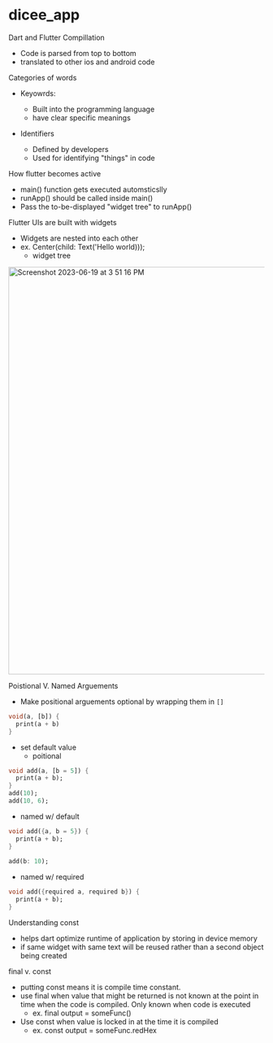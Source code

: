 # dicee_app


Dart and Flutter Compillation
- Code is parsed from top to bottom
- translated to other ios and android code

Categories of words
- Keyowrds:
    - Built into the programming language
    - have clear specific meanings

- Identifiers
    - Defined by developers
    - Used for identifying "things" in code

How flutter becomes active
- main() function gets executed automsticslly
- runApp() should be called inside main()
- Pass the to-be-displayed "widget tree" to runApp()

Flutter UIs are built with widgets
- Widgets are nested into each other
- ex. Center(child: Text('Hello world)));
    - widget tree


<img width="802" alt="Screenshot 2023-06-19 at 3 51 16 PM" src="https://github.com/Ihyatt/dicee_app/assets/11432315/8384babf-5d87-43df-9a94-c56d4526e6f7">

Poistional V. Named Arguements
- Make positional arguements optional by wrapping them in `[]`
```dart
void(a, [b]) {
  print(a + b)
}
```
- set default value
    - poitional
``` dart
void add(a, [b = 5]) { 
  print(a + b);
}
add(10);
add(10, 6); 
```
- named w/ default

```dart
void add({a, b = 5}) { 
  print(a + b); 
}  
 
add(b: 10);
```

- named w/ required

```dart
void add({required a, required b}) { 
  print(a + b); 
}   

```
Understanding const
- helps dart optimize runtime of application by storing in device memory
- if same widget with same text will be reused rather than a second object being created

final v. const
- putting const means it is compile time constant.
- use final when value that might be returned is not known at the point in time when the code is compiled. Only known when code is executed
    -   ex. final output = someFunc()
-  Use const when value is locked in at the time it is compiled
    - ex. const output = someFunc.redHex
